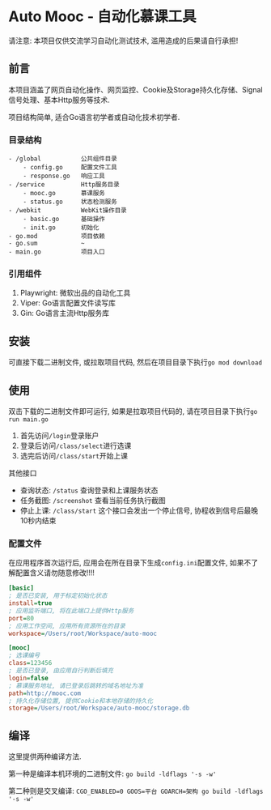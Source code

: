 # Auto Mooc - 自动化慕课工具

请注意: 本项目仅供交流学习自动化测试技术, 滥用造成的后果请自行承担!

## 前言

本项目涵盖了网页自动化操作、网页监控、Cookie及Storage持久化存储、Signal信号处理、基本Http服务等技术.

项目结构简单, 适合Go语言初学者或自动化技术初学者.

### 目录结构

```
- /global           公共组件目录
    - config.go     配置文件工具
    - response.go   响应工具
- /service          Http服务目录
    - mooc.go       慕课服务
    - status.go     状态检测服务
- /webkit           WebKit操作目录
    - basic.go      基础操作
    - init.go       初始化
- go.mod            项目依赖
- go.sum            ~
- main.go           项目入口
```

### 引用组件

1. Playwright: 微软出品的自动化工具
3. Viper: Go语言配置文件读写库
2. Gin: Go语言主流Http服务库

## 安装

可直接下载二进制文件, 或拉取项目代码, 然后在项目目录下执行`go mod download`

## 使用

双击下载的二进制文件即可运行, 如果是拉取项目代码的, 请在项目目录下执行`go run main.go`

1. 首先访问`/login`登录账户
2. 登录后访问`/class/select`进行选课
3. 选完后访问`/class/start`开始上课

其他接口

* 查询状态: `/status` 查询登录和上课服务状态
* 任务截图: `/screenshot` 查看当前任务执行截图
* 停止上课: `/class/start` 这个接口会发出一个停止信号, 协程收到信号后最晚10秒内结束

### 配置文件

在应用程序首次运行后, 应用会在所在目录下生成`config.ini`配置文件, 如果不了解配置含义请勿随意修改!!!!

```ini
[basic]
; 是否已安装, 用于标定初始化状态
install=true
; 应用监听端口, 将在此端口上提供Http服务
port=80
; 应用工作空间, 应用所有资源所在的目录
workspace=/Users/root/Workspace/auto-mooc

[mooc]
; 选课编号
class=123456
; 是否已登录, 由应用自行判断后填充
login=false
; 慕课服务地址, 请已登录后跳转的域名地址为准
path=http://mooc.com
; 持久化存储位置, 提供Cookie和本地存储的持久化
storage=/Users/root/Workspace/auto-mooc/storage.db
```

## 编译

这里提供两种编译方法.

第一种是编译本机环境的二进制文件: `go build -ldflags '-s -w'`

第二种则是交叉编译: `CGO_ENABLED=0 GOOS=平台 GOARCH=架构 go build -ldflags '-s -w'`